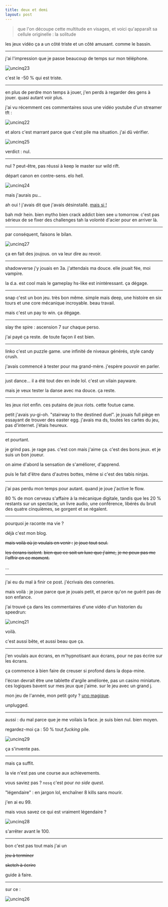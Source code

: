 ```yaml
---
title: deux et demi
layout: post
---
```


> que l'on découpe cette multitude en visages, et voici qu'apparaît sa cellule originelle : la solitude

les jeux vidéo ça a un côté triste et un côté amusant. 
comme le bassin.

---

j'ai l'impression que je passe beaucoup de temps sur mon téléphone.

![uncinq23](/img/uncinq23.png)

c'est le -50 % qui est triste.

---

en plus de perdre mon temps à jouer, j'en perds à regarder des gens à jouer.
quasi autant voir plus.

j'ai vu récemment ces commentaires sous une vidéo youtube d'un streamer tft :

![uncinq22](/img/uncinq22.png)

et alors c'est marrant parce que c'est pile ma situation.
j'ai dû vérifier.

![uncinq25](/img/uncinq25.png)

verdict : nul.

---

nul ? peut-être, pas réussi à keep le master sur wild rift.

départ canon en contre-sens. elo hell. 

![uncinq24](/img/uncinq24.png)

mais j'aurais pu...

ah oui ! j'avais dit que j'avais désinstallé. [mais si !](https://le.guide/2023/06/18/un_sur_cinq_trois.html)

bah mdr hein. bien mytho bien crack addict bien see u tomorrow.
c'est pas sérieux de se fixer des challenges tah la volonté d'acier pour en arriver là.

---

par conséquent, faisons le bilan.

![uncinq27](/img/uncinq27.png)

ça en fait des joujous. on va leur dire au revoir.

---

shadowverse j'y jouais en 3a. 
j'attendais ma douce. 
elle jouait fée, moi vampire. 

la d.a. est cool mais le gameplay hs-like est inintéressant.
ça dégage.

---

snap c'est un bon jeu. très bon même.
simple mais deep, une histoire en six tours
et une core mécanique incroyable.
beau travail.

mais c'est un pay to win.
ça dégage.

---

slay the spire :
ascension 7 sur chaque perso.

j'ai payé ça reste.
de toute façon il est bien.

---

linko c'est un puzzle game.
une infinité de niveaux générés, style candy crush.

j'avais commencé à tester pour ma grand-mère.
j'espère pouvoir en parler.

---

just dance...
il a été tout dev en inde lol.
c'est un vilain payware.

mais je veux tester la danse avec ma douce.
ça reste.

---

les jeux riot enfin.
ces putains de jeux riots.
cette foutue came.

petit j'avais yu-gi-oh.
"stairway to the destined duel".
je jouais full piège en essayant de trouver des easter egg. 
j'avais ma ds, toutes les cartes du jeu, pas d'internet. 
j'étais heureux.

---

et pourtant.

je grind pas. 
je rage pas.
c'est con mais j'aime ça.
c'est des bons jeux.
et je suis un bon joueur.

on aime d'abord la sensation de s'améliorer, d'apprend.

puis le fait d'être dans d'autres bottes,
même si c'est des tabis ninjas.

---

j'ai pas perdu mon temps pour autant. quand je joue j'active le flow.

80 % de mon cerveau s'affaire à la mécanique digitale,
tandis que les 20 % restants
sur un spectacle,
un livre audio,
une conférence,
libérés du bruit des quatre cinquièmes,
se gorgent et se régalent.

---

pourquoi je raconte ma vie ?

déjà c'est mon blog.

~~mais voilà où je voulais en venir :~~
~~je joue tout seul.~~

~~les écrans isolent.~~
~~bien que ce soit un luxe que j'aime,~~
~~je ne peux pas me l'offrir en ce moment.~~

...

---

j'ai eu du mal à finir ce post. 
j'écrivais des conneries. 

mais voilà :
je joue parce que je jouais petit, 
et parce qu'on ne guérit pas de son enfance.

j'ai trouvé ça
dans les commentaires d'une vidéo d'un historien du speedrun:

![uncinq21](/img/uncinq21.png)

voilà.

c'est aussi bête,
et aussi beau que ça.

---

j'en voulais aux écrans,
en m'hypnotisant aux écrans,
pour ne pas écrire sur les écrans.

ça commence à bien faire
de creuser si profond dans
la dopa-mine.

l'écran devrait être une tablette d'argile améliorée,
pas un casino miniature.
ces logiques bavent sur mes jeux que j'aime.
sur le jeu avec un grand j.

mon jeu de l'année, mon petit goty ?
[uno magique](https://le.guide/autre/jeux/uno_magique.html).

unplugged.
    
---

aussi :
du mal parce que je me voilais la face.
je suis bien nul. bien moyen.

regardez-moi ça : 50 % tout *fucking* pile.

![uncinq29](/img/uncinq29.png)

ça s'invente pas.

---

mais ça suffit.

la vie n'est pas une course aux achievements.

vous saviez pas ?
`nosq` c'est pour *no side quest*.

"légendaire" : en jargon lol, enchaîner 8 kills sans mourir.

j'en ai eu 99. 

mais vous savez ce qui est vraiment légendaire ?

![uncinq28](/img/uncinq28.png)

s'arrêter avant le 100.

---

bon c'est pas tout
mais j'ai un 

~~jeu à terminer~~ 

~~sketch à écrire~~ 

guide à faire.

---

sur ce :

![uncinq26](/img/uncinq26.jpeg)

